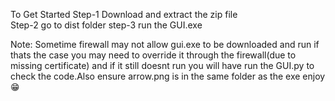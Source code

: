 To Get Started
Step-1 Download and extract the zip file    
Step-2 go to dist folder
step-3 run the GUI.exe


Note: Sometime firewall may not allow gui.exe to be downloaded and run if thats the case you may need to override it through the firewall(due to missing certificate) and if it still doesnt run you will have run the GUI.py to check the code.Also ensure arrow.png is in the same folder as the exe
enjoy😁
